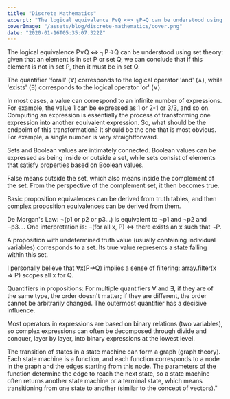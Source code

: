 ```yaml
---
title: "Discrete Mathematics"
excerpt: "The logical equivalence P∨Q <=> ┐P→Q can be understood using set theory: given that an element is in set P or set Q, we can conclude that if this element is not in set P, then it must be in set Q."
coverImage: "/assets/blog/discrete-mathematics/cover.png"
date: "2020-01-16T05:35:07.322Z"
---
```


The logical equivalence P∨Q <=> ┐P→Q can be understood using set theory: given that an element is in set P or set Q, we can conclude that if this element is not in set P, then it must be in set Q.

The quantifier 'forall' (∀) corresponds to the logical operator 'and' (∧), while 'exists' (∃) corresponds to the logical operator 'or' (∨).

In most cases, a value can correspond to an infinite number of expressions. For example, the value 1 can be expressed as 1 or 2-1 or 3/3, and so on. Computing an expression is essentially the process of transforming one expression into another equivalent expression. So, what should be the endpoint of this transformation? It should be the one that is most obvious. For example, a single number is very straightforward.

Sets and Boolean values are intimately connected. Boolean values can be expressed as being inside or outside a set, while sets consist of elements that satisfy properties based on Boolean values.

False means outside the set, which also means inside the complement of the set. From the perspective of the complement set, it then becomes true.

Basic proposition equivalences can be derived from truth tables, and then complex proposition equivalences can be derived from them.

De Morgan's Law: ¬(p1 or p2 or p3...) is equivalent to ¬p1 and ¬p2 and ¬p3.... One interpretation is: ¬(for all x, P) <=> there exists an x such that ¬P.

A proposition with undetermined truth value (usually containing individual variables) corresponds to a set. Its true value represents a state falling within this set.

I personally believe that ∀x(P→Q) implies a sense of filtering: array.filter(x => P) scopes all x for Q.

Quantifiers in propositions: For multiple quantifiers ∀ and ∃, if they are of the same type, the order doesn't matter; if they are different, the order cannot be arbitrarily changed. The outermost quantifier has a decisive influence.

Most operators in expressions are based on binary relations (two variables), so complex expressions can often be decomposed through divide and conquer, layer by layer, into binary expressions at the lowest level.

The transition of states in a state machine can form a graph (graph theory). Each state machine is a function, and each function corresponds to a node in the graph and the edges starting from this node. The parameters of the function determine the edge to reach the next state, so a state machine often returns another state machine or a terminal state, which means transitioning from one state to another (similar to the concept of vectors)."